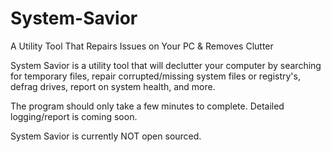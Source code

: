 # System-Savior
A Utility Tool That Repairs Issues on Your PC &amp; Removes Clutter

System Savior is a utility tool that will declutter your computer by searching for temporary files, repair corrupted/missing system files or registry's, defrag drives, report on system health, and more.

The program should only take a few minutes to complete.
Detailed logging/report is coming soon.

System Savior is currently NOT open sourced.
